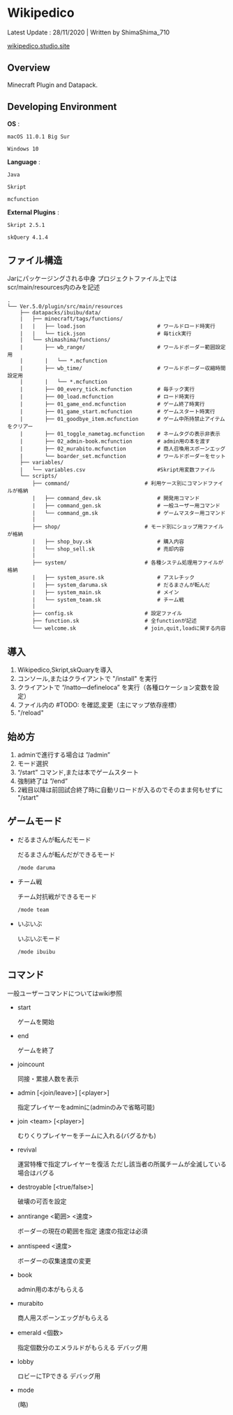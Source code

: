# Wikipedico
Latest Update : 28/11/2020 | Written by ShimaShima_710

[wikipedico.studio.site](https://wikipedico.studio.site)

## Overview
Minecraft Plugin and Datapack.

## Developing Environment
**OS** :

	macOS 11.0.1 Big Sur

	Windows 10

**Language** :

	Java

	Skript

	mcfunction

**External Plugins** :

	Skript 2.5.1

	skQuery 4.1.4


## ファイル構造

Jarにパッケージングされる中身
プロジェクトファイル上ではscr/main/resources内のみを記述

```
.
└── Ver.5.0/plugin/src/main/resources
	├── datapacks/ibuibu/data/
	|	├── minecraft/tags/functions/	
	|	|	├── load.json						# ワールドロード時実行
	|	|	└── tick.json						# 毎tick実行
	|	└── shimashima/functions/
	|		├── wb_range/						# ワールドボーダー範囲設定用
	|		|	└── *.mcfunction
	|		├── wb_time/						# ワールドボーダー収縮時間設定用
	|		|	└── *.mcfunction
	|		├── 00_every_tick.mcfunction		# 毎チック実行
	|		├── 00_load.mcfunction				# ロード時実行
	|		├── 01_game_end.mcfunction			# ゲーム終了時実行
	|		├── 01_game_start.mcfunction		# ゲームスタート時実行
	|		├── 01_goodbye_item.mcfunction		# ゲーム中所持禁止アイテムをクリアー
	|		├── 01_toggle_nametag.mcfunction	# ネームタグの表示非表示
	|		├── 02_admin-book.mcfunction		# admin用の本を渡す
	|		├── 02_murabito.mcfunction			# 商人召喚用スポーンエッグ
	|		└── boarder_set.mcfunction			# ワールドボーダーをセット
	├── variables/
	|	└── variables.csv						#Skript用変数ファイル
	└── scripts/
		├── command/						# 利用ケース別にコマンドファイルが格納
		|	├── command_dev.sk					# 開発用コマンド
		|	├── command_gen.sk					# 一般ユーザー用コマンド
		|	└── command_gm.sk					# ゲームマスター用コマンド
		|
		├── shop/							# モード別にショップ用ファイルが格納
		|	├── shop_buy.sk						# 購入内容
		|	└── shop_sell.sk					# 売却内容
		|
		├── system/							# 各種システム処理用ファイルが格納
		|	├── system_asure.sk					# アスレチック
		|	├── system_daruma.sk				# だるまさんが転んだ
		|	├── system_main.sk					# メイン
		|	└── system_team.sk					# チーム戦
		|
		├── config.sk						# 設定ファイル
		├── function.sk						# 全functionが記述
		└── welcome.sk						# join,quit,loadに関する内容
```


## 導入
1. Wikipedico,Skript,skQuaryを導入
2. コンソール,またはクライアントで "/install" を実行
3. クライアントで “/natto—defineloca” を実行（各種ロケーション変数を設定）
4. ファイル内の #TODO: を確認,変更（主にマップ依存座標）
5. "/reload"

## 始め方
1. adminで進行する場合は ”/admin”
2. モード選択
3. “/start” コマンド,または本でゲームスタート
4. 強制終了は ”/end”
5. 2戦目以降は前回試合終了時に自動リロードが入るのでそのまま何もせずに "/start"

## ゲームモード
* だるまさんが転んだモード

	だるまさんが転んだができるモード

	``/mode daruma``

* チーム戦

	チーム対抗戦ができるモード

	``/mode team``

* いぶいぶ

	いぶいぶモード

	``/mode ibuibu``

## コマンド
一般ユーザーコマンドについてはwiki参照

* start

	ゲームを開始

* end

	ゲームを終了

* joincount

	同接・累接人数を表示

* admin [\<join/leave>]  [\<player>]

	指定プレイヤーをadminに(adminのみで省略可能)

* join \<team> [\<player>]

	むりくりプレイヤーをチームに入れる(バグるかも)

* revival

	運営特権で指定プレイヤーを復活
	ただし該当者の所属チームが全滅している場合はバグる

* destroyable [\<true/false>]

	破壊の可否を設定

* anntirange <範囲> <速度>

	ボーダーの現在の範囲を指定
	速度の指定は必須

* anntispeed <速度>

	ボーダーの収集速度の変更

* book

	admin用の本がもらえる

* murabito

	商人用スポーンエッグがもらえる

* emerald <個数>

	指定個数分のエメラルドがもらえる
	デバッグ用

* lobby

	ロビーにTPできる
	デバッグ用

* mode

	(略)
